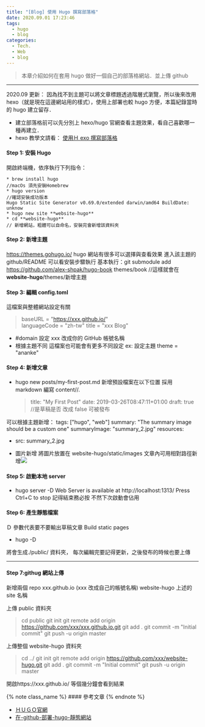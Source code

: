 ```yaml
---
title: "[Blog] 使用 Hugo 撰寫部落格"
date: 2020.09.01 17:23:46
tags:
  - hugo
  - blog
categories:
  - Tech.
  - Web
  - blog
---
```


> 本章介紹如何在套用 hugo 做好一個自己的部落格網站．並上傳 github

---

2020.09 更新： 因為找不到主題可以將文章標題透過階層式瀏覽，所以後來改用 hexo（就是現在這邊網站用的樣式），使用上部署也較 hugo 方便，本篇紀錄當時的 hugo 建立留存．

- 建立部落格前可以先分別上 hexo/hugo 官網查看主題效果，看自己喜歡哪一種再建立．
- hexo 教學文請看： [使用Ｈ exo 撰寫部落格](https://minilabmemo.github.io/2020/08/31/hexo-hello-world/)

<!--more-->

#### Step 1: 安裝 Hugo

開啟終端機，依序執行下列指令：

```
* brew install hugo
//macOs 須先安裝Homebrew
* hugo version
//確認安裝成功版本
Hugo Static Site Generator v0.69.0/extended darwin/amd64 BuildDate: unknow
* hugo new site **website-hugo**
* cd **website-hugo**
// 新增網站，粗體可以自命名，安裝完會新增該資料夾
```

#### Step 2: 新增主題

https://themes.gohugo.io/
hugo 網站有很多可以選擇與查看效果
進入該主題的 github/README 可以看安裝步驟執行
基本執行：git submodule add https://github.com/alex-shpak/hugo-book themes/book
//這樣就會在**website-hugo**/themes/新增主題

#### Step 3: 編輯 config.toml

這檔案與整體網站設定有關

> baseURL = "https://xxx.github.io/"  
> languageCode = "zh-tw"
> title = "xxx Blog"

- #domain 設定 xxx 改成你的 GitHub 帳號名稱
- 根據主題不同 這檔案也可能會有更多不同設定
  ex: 設定主題 theme = "ananke"

#### Step 4: 新增文章

- hugo new posts/my-first-post.md
  新增預設檔案在以下位置 採用 markdown 編寫
  content/<CATEGORY>/<FILE>.<FORMAT>
  > title: "My First Post"
  > date: 2019-03-26T08:47:11+01:00
  > draft: true //是草稿是否 改成 false 可被發布

可以根據主題新增：
tags: ["hugo", "web"]
summary: "The summary image should be a custom one"
summaryImage: "summary_2.jpg"
resources:

- src: summary_2.jpg

- 圖片新增
  將圖片放置在 website-hugo/static/images
  文章內可用相對路徑新增![](/images/xxx)

#### Step 5: 啟動本地 server

- hugo server -D
  Web Server is available at http://localhost:1313/
  Press Ctrl+C to stop
  記得結束務必按 不然下次啟動會佔用

#### Step 6: 產生靜態檔案

Ｄ 參數代表要不要輸出草稿文章
Build static pages

- hugo -D

將會生成./public/ 資料夾，
每次編輯完要記得更新，之後發布的時候也要上傳

---

#### Step 7:githug 網站上傳

新增兩個 repo
xxx.github.io (xxx 改成自己的帳號名稱)
website-hugo 上述的 site 名稱

上傳 public 資料夾

> cd public
> git init
> git remote add origin https://github.com/xxx/xxx.github.io.git
> git add .
> git commit -m "Initial commit"
> git push -u origin master

上傳整個 website-hugo 資料夾

> cd ../
> git init
> git remote add origin https://github.com/xxx/website-hugo.git
> git add .
> git commit -m "Initial commit"
> git push -u origin master

開啟https://xxx.github.io/ 等個幾分鐘會看到結果

{% note class_name %} #### 參考文章 {% endnote %}

- [ＨＵＧＯ官網](https://gohugo.io/getting-started/quick-start/)
- [在-github-部署-hugo-靜態網站](https://medium.com/@chswei/%E5%9C%A8-github-%E9%83%A8%E7%BD%B2-hugo-%E9%9D%9C%E6%85%8B%E7%B6%B2%E7%AB%99-9c40682dfe40)
